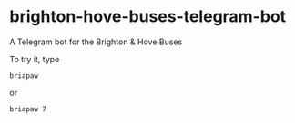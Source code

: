# brighton-hove-buses-telegram-bot
A Telegram bot for the Brighton &amp; Hove Buses

To try it, type

```
briapaw
```

or

```
briapaw 7
```